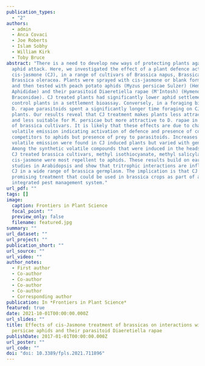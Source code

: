 ```yaml
---
publication_types:
  - "2"
authors:
  - admin
  - Anca Covaci
  - Joe Roberts
  - Islam Sobhy
  - William Kirk
  - Toby Bruce
abstract: "There is a need to develop new ways of protecting plants against
  aphid attack. Here, we investigated the effect of a plant defence activator,
  cis-jasmone (CJ), in a range of cultivars of Brassica napus, Brassica rapa and
  Brassica oleracea. Plants were sprayed with cis-jasmone or blank formulation
  and then tested with peach potato aphids (Myzus persicae Sulzer) (Hemiptera:
  Aphididae) and their parasitoid Diaeretiella rapae (M'Intosh) (Hymenoptera:
  Braconidae). CJ treated plants had significantly lower aphid settlement than
  control plants in a settlement bioassay. Conversely, in a foraging bioassay,
  D. rapae parasitoids spent a significantly longer time foraging on CJ treated
  plants. Our results reveal that CJ treatment makes plants less attractive to
  and less suitable for M. persicae but more attractive to D. rapae in a range
  of brassica cultivars. It is likely that these effects are due to changes in
  volatile emission indicating activation of defence and presence of conspecific
  competitors to aphids but presence of prey to parasitoids. Increases in
  volatile emission were found in CJ induced plants but varied with genotype.
  Among the synthetic volatile compounds that were induced in the headspace of
  CJ treated brassica cultivars, methyl isothiocyanate, methyl salicylate and
  cis-jasmone were most repellent to aphids. These results build on earlier
  studies in Arabidopsis and show that tritrophic interactions are influenced by
  CJ in a wide range of brassica germplasm. The implication is that CJ is a
  promising treatment that could be used in brassica crops as part of an
  integrated pest management system."
url_pdf: ""
tags: []
image:
  caption: Frontiers in Plant Science
  focal_point: ""
  preview_only: false
  filename: featured.jpg
summary: ""
url_dataset: ""
url_project: ""
publication_short: ""
url_source: ""
url_video: ""
author_notes:
  - First author
  - Co-author
  - Co-author
  - Co-author
  - Co-author
  - Corresponding author
publication: In *Frontiers in Plant Science*
featured: true
date: 2021-10-01T00:00:00.000Z
url_slides: ""
title: Effects of cis-Jasmone treatment of brassicas on interactions with Myzus
  persicae aphids and their parasitoid Diaeretiella rapae
publishDate: 2017-01-01T00:00:00.000Z
url_poster: ""
url_code: ""
doi: "doi: 10.3389/fpls.2021.711896"
---
```

